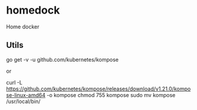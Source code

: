 # homedock
Home docker

## Utils
go get -v -u github.com/kubernetes/kompose

 or

curl -L https://github.com/kubernetes/kompose/releases/download/v1.21.0/kompose-linux-amd64 -o kompose
chmod 755 kompose 
sudo mv kompose /usr/local/bin/


